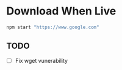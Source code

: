 # Download When Live

```bash
npm start "https://www.google.com"
```

## TODO
- [ ] Fix wget vunerability
